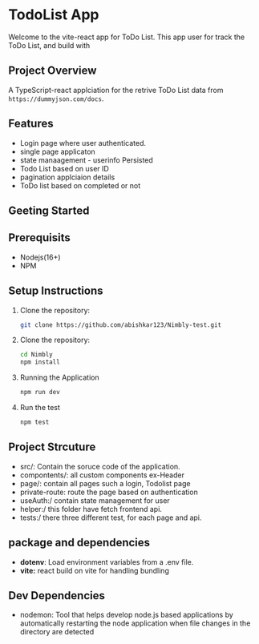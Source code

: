 # TodoList App
Welcome to the vite-react app for ToDo List. This app user for track the ToDo List, and build with

## Project Overview 
A TypeScript-react applciation for the retrive ToDo List data from `https://dummyjson.com/docs`. 

## Features 
- Login page where user authenticated.
- single page applicaton 
- state manaagement - userinfo Persisted
- Todo List based on user ID
- pagination applciaion details
- ToDo list based on completed or not

## Geeting Started
## Prerequisits 
- Nodejs(16+)
- NPM

## Setup Instructions
1. Clone the repository:

   ```bash
   git clone https://github.com/abishkar123/Nimbly-test.git
   
   ```
2. Clone the repository:
   ```bash
   cd Nimbly
   npm install
   ```

3. Running the Application 
   ```bash
   npm run dev 
   ```
4. Run the test
   ```bash
   npm test
   ```

## Project Strcuture 

- src/: Contain the soruce code of the application.
 - compontents/:  all custom components ex-Header
 - page/: contain all pages such a login, Todolist page
 - private-route: route the page based on authentication
 - useAuth:/ contain state management for user
 - helper:/ this folder have fetch frontend api.
 - tests:/ there three different test, for each page and api.

 ## package and dependencies
 - **dotenv**: Load environment variables from a .env file.
 - **vite:** react build on vite for handling bundling 

 ## Dev Dependencies
- nodemon: Tool that helps develop node.js based applications by automatically restarting the node application when file changes in the directory are detected
  